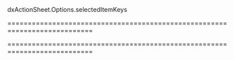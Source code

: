 <!--id-->dxActionSheet.Options.selectedItemKeys<!--/id-->
===========================================================================
<!--hidden--><!--/hidden-->
===========================================================================

